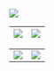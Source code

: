 <div align="center">
    <img src="https://count.getloli.com/get/@LanluZ?theme=rule34" alt="">
</div>


![](https://cdn.jsdelivr.net/gh/LanluZ/LanluZ@output/github-contribution-grid-snake.svg)

| ![](https://github-readme-stats.vercel.app/api?username=LanluZ&theme=calm&show_icons=true) | ![](https://github-readme-stats.vercel.app/api/top-langs/?username=LanluZ&theme=calm&langs_count=6&layout=compact) |
|--------------------------------------------------------------------------------------------|--------------------------------------------------------------------------------------------------------------------|

<table>
<tr>
<td>
<img src="https://github-readme-stats.vercel.app/api?username=LanluZ&theme=calm&show_icons=true">
</td>
<td>
<img src="https://github-readme-stats.vercel.app/api/top-langs/?username=LanluZ&theme=calm&langs_count=6&layout=compact">
</td>
</tr>
</table>

